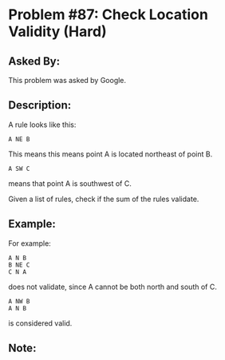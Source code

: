# Problem #87: Check Location Validity (Hard)

## Asked By:

This problem was asked by Google.

## Description:
 
A rule looks like this:

`A NE B`

This means this means point A is located northeast of point B.

`A SW C`

means that point A is southwest of C.

Given a list of rules, check if the sum of the rules validate.

## Example:

For example:

```
A N B
B NE C
C N A
```
does not validate, since A cannot be both north and south of C.

```
A NW B
A N B
```
is considered valid.

## Note:
